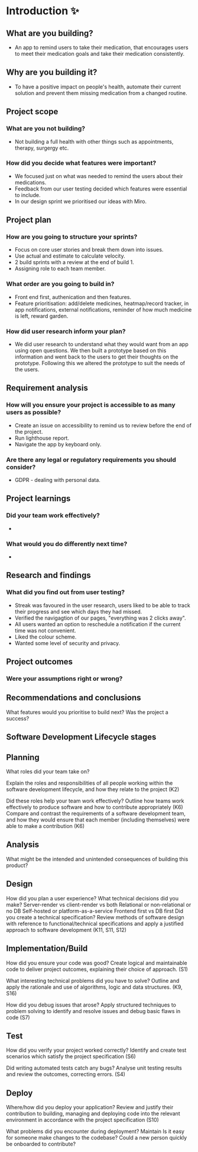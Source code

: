 # Introduction ✨

## What are you building?
* An app to remind users to take their medication, that encourages users to meet their medication goals and take their medication consistently.

## Why are you building it?
* To have a positive impact on people's health, automate their current solution and prevent them missing medication from a changed routine.

## Project scope 
### What are you not building?
* Not building a full health with other things such as appointments, therapy, surgergy etc.
### How did you decide what features were important?
* We focused just on what was needed to remind the users about their medications.
* Feedback from our user testing decided which features were essential to include.
* In our design sprint we prioritised our ideas with Miro.

## Project plan 
### How are you going to structure your sprints?
* Focus on core user stories and break them down into issues. 
* Use actual and estimate to calculate velocity.
* 2 build sprints with a review at the end of build 1.
* Assigning role to each team member.
### What order are you going to build in?
* Front end first, authenication and then features.
* Feature prioritisation: add/delete medicines, heatmap/record tracker, in app notifications, external notifications, reminder of how much medicine is left, reward garden. 
### How did user research inform your plan?
* We did user research to understand what they would want from an app using open questions. We then built a prototype based on this information and went back to the users to get their thoughts on the prototype. Following this we altered the prototype to suit the needs of the users.

## Requirement analysis 
### How will you ensure your project is accessible to as many users as possible?
* Create an issue on accessibility to remind us to review before the end of the project. 
* Run lighthouse report.
* Navigate the app by keyboard only.

### Are there any legal or regulatory requirements you should consider?
* GDPR - dealing with personal data.

## Project learnings 
### Did your team work effectively?
* 
### What would you do differently next time?
* 

## Research and findings 
### What did you find out from user testing?
* Streak was favoured in the user research, users liked to be able to track their progress and see which days they had missed.
* Verified the navigagtion of our pages, "everything was 2 clicks away".
* All users wanted an option to reschedule a notification if the current time was not convenient. 
* Liked the colour scheme.
* Wanted some level of security and privacy.

## Project outcomes 
### Were your assumptions right or wrong?

## Recommendations and conclusions 
What features would you prioritise to build next?
Was the project a success?

## Software Development Lifecycle stages 

## Planning 
What roles did your team take on?

Explain the roles and responsibilities of all people working within the software development lifecycle, and how they relate to the project (K2)

Did these roles help your team work effectively?
Outline how teams work effectively to produce software and how to contribute appropriately (K6) Compare and contrast the requirements of a software development team, and how they would ensure that each member (including themselves) were able to make a contribution (K6)

## Analysis 
What might be the intended and unintended consequences of building this product?

## Design 
How did you plan a user experience?
What technical decisions did you make?
Server-render vs client-render vs both
Relational or non-relational or no DB
Self-hosted or platform-as-a-service
Frontend first vs DB first
Did you create a technical specification?
Review methods of software design with reference to functional/technical specifications and apply a justified approach to software development (K11, S11, S12)

## Implementation/Build 
How did you ensure your code was good?
Create logical and maintainable code to deliver project outcomes, explaining their choice of approach. (S1)

What interesting technical problems did you have to solve?
Outline and apply the rationale and use of algorithms, logic and data structures. (K9, S16)

How did you debug issues that arose?
Apply structured techniques to problem solving to identify and resolve issues and debug basic flaws in code (S7)

## Test 
How did you verify your project worked correctly?
Identify and create test scenarios which satisfy the project specification (S6)

Did writing automated tests catch any bugs?
Analyse unit testing results and review the outcomes, correcting errors. (S4)

## Deploy 
Where/how did you deploy your application?
Review and justify their contribution to building, managing and deploying code into the relevant environment in accordance with the project specification (S10)

What problems did you encounter during deployment?
Maintain 
Is it easy for someone make changes to the codebase?
Could a new person quickly be onboarded to contribute?
